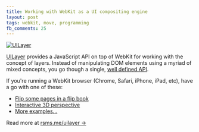```yaml
---
title: Working with WebKit as a UI compositing engine
layout: post
tags: webkit, move, programming
fb_comments: 25
---
```


[![UILayer](http://farm7.static.flickr.com/6051/6251703327_21546f1449_o.png)](http://rsms.me/uilayer/)

[UILayer](http://rsms.me/uilayer/) provides a JavaScript API on top of WebKit for working with the concept of layers. Instead of manipulating DOM elements using a myriad of mixed concepts, you go though a single, [well defined API](http://rsms.me/uilayer/#api).

If you're running a WebKit browser (Chrome, Safari, iPhone, iPad, etc), have a go with one of these:

- [Flip some pages in a flip book](http://rsms.me/uilayer/examples/flip-book.html)
- [Interactive 3D perspective](http://rsms.me/uilayer/examples/perspective.html)
- [More examples...](http://rsms.me/uilayer/examples/)

Read more at [rsms.me/uilayer →](http://rsms.me/uilayer/)
